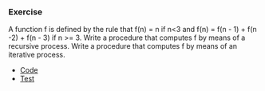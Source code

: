 ### Exercise

A function f is defined by the rule that f(n) = n if n<3 and f(n) = f(n - 1) + f(n -2) + f(n - 3) if n >= 3. Write a procedure that computes f by means of a recursive process. Write a procedure that computes f by means of an iterative process. 

* [Code](../../src/chapter1/1.11/solution.rkt)
* [Test](../../src/chapter1/1.11/test.rkt)

